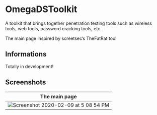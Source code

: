 # OmegaDSToolkit
A toolkit that brings together penetration testing tools such as wireless tools, web tools, password cracking tools, etc.

The main page inspired by screetsec’s TheFatRat tool 


## Informations

Totally in development!

## Screenshots



| The main page | 
| ------------- | 
| ![Screenshot 2020-02-09 at 5 08 54 PM](https://zupimages.net/up/21/47/m7em.png)   |
